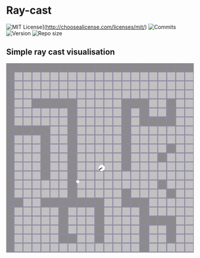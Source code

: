 # Ray-cast

![MIT License](https://img.shields.io/badge/license-MIT-blue.svg?style=flat)](http://choosealicense.com/licenses/mit/)
![Commits](https://img.shields.io/github/last-commit/TyPaporotnyk/Ray-cast)
![Version](https://img.shields.io/badge/C++-Solutions-blue.svg?style=flat&logo=c%2B%2B)
![Repo size](https://img.shields.io/github/repo-size/TyPaporotnyk/Ray-cast)

## Simple ray cast visualisation 

<img src="https://github.com/TyPaporotnyk/Ray-cast/blob/master/img/visualization.gif" width="auto" height="auto"/>


